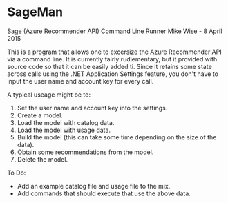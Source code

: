 # SageMan
Sage (Azure Recommender API) Command Line Runner
   Mike Wise - 8 April 2015

This is a program that allows one to excersize the Azure Recommender API via a command line. 
It is currently fairly rudiementary, but it provided with source code so that it can be easily added ti.
Since it retains some state across calls using the .NET Application Settings feature, you don't have
to input the user name and account key for every call. 

A typical useage might be to:
 1. Set the user name and account key into the settings.
 2. Create a model.
 3. Load the model with catalog data.
 4. Load the model with usage data.
 5. Build the model (this can take some time depending on the size of the data).
 6. Obtain some recommendations from the model.
 5. Delete the model.
 
 
 To Do:
  - Add an example catalog file and usage file to the mix.
  - Add commands that should execute that use the above data.
 
 
